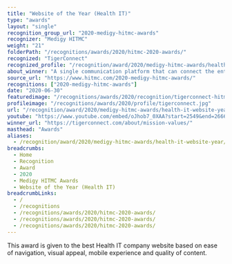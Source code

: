 ```yaml
---
title: "Website of the Year (Health IT)"
type: "awards"
layout: "single"
recognition_group_url: "2020-medigy-hitmc-awards"
recognizer: "Medigy HITMC"
weight: "21"
folderPath: "/recognitions/awards/2020/hitmc-2020-awards/"
recognized: "TigerConnect"
recognized_profile: "/recognition/award/2020/medigy-hitmc-awards/health-it-website-year"
about_winner: "A single communication platform that can connect the entire healthcare ecosystem on one platform. The company offers a unique range of solutions tailored to your unique workflows & requirements. TigerConnect solutions are designed in a way that radically improves care delivery."
source_url: "https://www.hitmc.com/2020-medigy-hitmc-awards/"
recognitions: ["2020-medigy-hitmc-awards"]
date: "2020-06-30"
featuredimage: "/recognitions/awards/2020/recognition/tigerconnect-hitmc-2020-website-of-the-year.jpg"
profileimage: "/recognitions/awards/2020/profile/tigerconnect.jpg"
url: "/recognition/award/2020/medigy-hitmc-awards/health-it-website-year"
youtube: "https://www.youtube.com/embed/oJhob7_0XAA?start=2549&end=2666"
winner_url: "https://tigerconnect.com/about/mission-values/"
masthead: "Awards"
aliases:
  - /recognition/award/2020/medigy-hitmc-awards/health-it-website-year/
breadcrumbs:
  - Home
  - Recognition
  - Award
  - 2020
  - Medigy HITMC Awards
  - Website of the Year (Health IT)
breadcrumbLinks:
  - /
  - /recognitions
  - /recognitions/awards/2020/hitmc-2020-awards/
  - /recognitions/awards/2020/hitmc-2020-awards/
  - /recognitions/awards/2020/hitmc-2020-awards/
---
```


This award is given to the best Health IT company website based on ease of navigation, visual appeal, mobile experience and quality of content.
